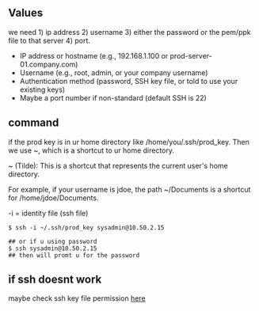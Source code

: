 ## Values
we need 1) ip address 2) username 3) either the password or the pem/ppk file to that server 4) port.

- IP address or hostname (e.g., 192.168.1.100 or prod-server-01.company.com)
- Username (e.g., root, admin, or your company username)
- Authentication method (password, SSH key file, or told to use your existing keys)
- Maybe a port number if non-standard (default SSH is 22)

## command 
if the prod key is in ur home directory like /home/you/.ssh/prod_key. Then we use ~, which is a shortcut to ur home directory.

~ (Tilde): This is a shortcut that represents the current user's home directory.

For example, if your username is jdoe, the path ~/Documents is a shortcut for /home/jdoe/Documents.

-i = identity file (ssh file)
```
$ ssh -i ~/.ssh/prod_key sysadmin@10.50.2.15

## or if u using password
$ ssh sysadmin@10.50.2.15
## then will promt u for the password
```

## if ssh doesnt work
maybe check ssh key file permission [here](https://github.com/brian6484/CSKnowledge/blob/main/Operating%20System/Linux/File/File%20permission%20%26%20chmod.md)
